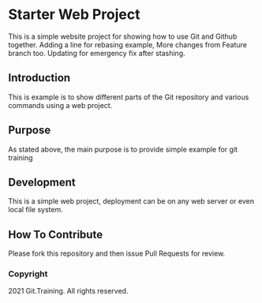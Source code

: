 # Starter Web Project

This is a simple website project for showing how to use Git and Github together. Adding a line for rebasing example, More changes from Feature branch too. Updating for emergency fix after stashing.

## Introduction

This is example is to show different parts of the Git repository and various commands using a web project.

## Purpose 

As stated above, the main purpose is to provide simple example for git training

## Development

This is a simple web project, deployment can be on any web server or even local file system.

## How To Contribute

Please fork this repository and then issue Pull Requests for review.


### Copyright

2021 Git.Training. All rights reserved.